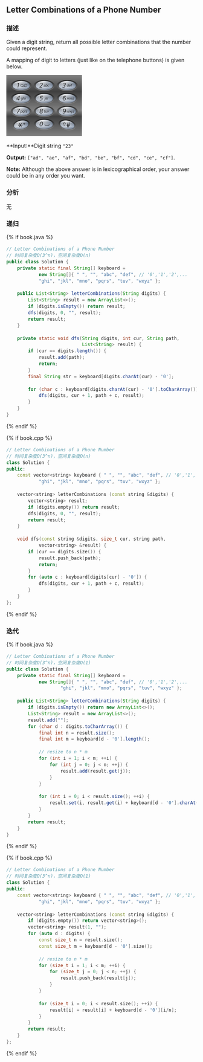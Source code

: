 ## Letter Combinations of a Phone Number 


### 描述

Given a digit string, return all possible letter combinations that the number could represent.

A mapping of digit to letters (just like on the telephone buttons) is given below.

![Phone Keyboard](../images/phone-keyboard.png)

**Input:**Digit string `"23"`

**Output:** `["ad", "ae", "af", "bd", "be", "bf", "cd", "ce", "cf"]`.

**Note:**
Although the above answer is in lexicographical order, your answer could be in any order you want.


### 分析

无


### 递归

{% if book.java %}
```java
// Letter Combinations of a Phone Number
// 时间复杂度O(3^n)，空间复杂度O(n)
public class Solution {
    private static final String[] keyboard =
            new String[]{ " ", "", "abc", "def", // '0','1','2',...
            "ghi", "jkl", "mno", "pqrs", "tuv", "wxyz" };

    public List<String> letterCombinations(String digits) {
        List<String> result = new ArrayList<>();
        if (digits.isEmpty()) return result;
        dfs(digits, 0, "", result);
        return result;
    }

    private static void dfs(String digits, int cur, String path,
                            List<String> result) {
        if (cur == digits.length()) {
            result.add(path);
            return;
        }
        final String str = keyboard[digits.charAt(cur) - '0'];
        
        for (char c : keyboard[digits.charAt(cur) - '0'].toCharArray()) {
            dfs(digits, cur + 1, path + c, result);
        }
    }
}
```
{% endif %}

{% if book.cpp %}
```cpp
// Letter Combinations of a Phone Number
// 时间复杂度O(3^n)，空间复杂度O(n)
class Solution {
public:
    const vector<string> keyboard { " ", "", "abc", "def", // '0','1','2',...
            "ghi", "jkl", "mno", "pqrs", "tuv", "wxyz" };

    vector<string> letterCombinations (const string &digits) {
        vector<string> result;
        if (digits.empty()) return result;
        dfs(digits, 0, "", result);
        return result;
    }

    void dfs(const string &digits, size_t cur, string path,
            vector<string> &result) {
        if (cur == digits.size()) {
            result.push_back(path);
            return;
        }
        for (auto c : keyboard[digits[cur] - '0']) {
            dfs(digits, cur + 1, path + c, result);
        }
    }
};
```
{% endif %}


### 迭代

{% if book.java %}
```java
// Letter Combinations of a Phone Number
// 时间复杂度O(3^n)，空间复杂度O(1)
public class Solution {
    private static final String[] keyboard =
            new String[]{ " ", "", "abc", "def", // '0','1','2',...
                    "ghi", "jkl", "mno", "pqrs", "tuv", "wxyz" };

    public List<String> letterCombinations(String digits) {
        if (digits.isEmpty()) return new ArrayList<>();
        List<String> result = new ArrayList<>();
        result.add("");
        for (char d : digits.toCharArray()) {
            final int n = result.size();
            final int m = keyboard[d - '0'].length();
            
            // resize to n * m
            for (int i = 1; i < m; ++i) {
                for (int j = 0; j < n; ++j) {
                    result.add(result.get(j));
                }
            }

            for (int i = 0; i < result.size(); ++i) {
                result.set(i, result.get(i) + keyboard[d - '0'].charAt(i/n));
            }
        }
        return result;
    }
}
```
{% endif %}

{% if book.cpp %}
```cpp
// Letter Combinations of a Phone Number
// 时间复杂度O(3^n)，空间复杂度O(1)
class Solution {
public:
    const vector<string> keyboard { " ", "", "abc", "def", // '0','1','2',...
            "ghi", "jkl", "mno", "pqrs", "tuv", "wxyz" };

    vector<string> letterCombinations (const string &digits) {
        if (digits.empty()) return vector<string>();
        vector<string> result(1, "");
        for (auto d : digits) {
            const size_t n = result.size();
            const size_t m = keyboard[d - '0'].size();

            // resize to n * m
            for (size_t i = 1; i < m; ++i) {
                for (size_t j = 0; j < n; ++j) {
                    result.push_back(result[j]);
                }
            }

            for (size_t i = 0; i < result.size(); ++i) {
                result[i] = result[i] + keyboard[d - '0'][i/n];
            }
        }
        return result;
    }
};
```
{% endif %}

